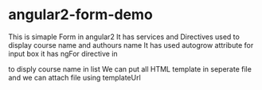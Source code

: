 # angular2-form-demo
This is simaple Form in angular2
It has services and Directives used to display course name and authours name
It has used autogrow attribute for input box
it has ngFor directive in <ul></ul> to disply course name in list
We can put all HTML template in seperate file and we can attach file using templateUrl
